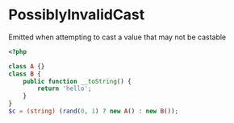 # PossiblyInvalidCast

Emitted when attempting to cast a value that may not be castable

```php
<?php

class A {}
class B {
    public function __toString() {
        return 'hello';
    }
}
$c = (string) (rand(0, 1) ? new A() : new B());
```

